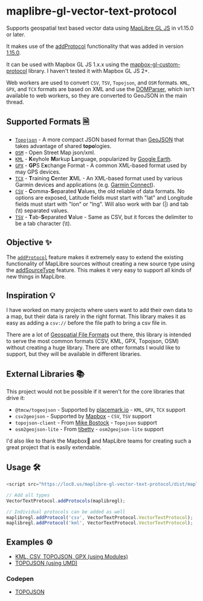 # maplibre-gl-vector-text-protocol
Supports geospatial text based vector data using [MapLibre GL JS](https://github.com/maplibre/maplibre-gl-js) in v1.15.0 or later.

It makes use of the [addProtocol](https://github.com/maplibre/maplibre-gl-js/pull/30) functionality that was added in version [1.15.0](https://github.com/maplibre/maplibre-gl-js/releases/tag/v1.15.0).

It can be used with Mapbox GL JS 1.x.x using the [mapbox-gl-custom-protocol](https://www.github.com/jimmyrocks/mapbox-gl-custom-protocol) library. I haven't tested it with Mapbox GL JS 2+.

Web workers are used to convert `CSV`, `TSV`, `Topojson`, and `OSM` formats. `KML`, `GPX`, and `TCX` formats are based on XML and use the [DOMParser](https://developer.mozilla.org/en-US/docs/Web/API/DOMParser), which isn't available to web workers, so they are converted to GeoJSON in the main thread.

## Supported Formats 🗎
* [`Topojson`](https://en.wikipedia.org/wiki/GeoJSON#TopoJSON) - A more compact JSON based format than [GeoJSON](https://en.wikipedia.org/wiki/GeoJSON) that takes advantage of shared **topo**logies.
* [`OSM`](https://wiki.openstreetmap.org/wiki/OSM_JSON) - Open Street Map json/xml.
* [`KML`](https://en.wikipedia.org/wiki/Keyhole_Markup_Language) - **K**eyhole **M**arkup **L**anguage, popularized by [Google Earth](https://en.wikipedia.org/wiki/Google_Earth).
* [`GPX`](https://en.wikipedia.org/wiki/GPS_Exchange_Format) - **GP**S E**x**change Format - A common XML-based format used by may GPS devices.
* [`TCX`](https://en.wikipedia.org/wiki/Training_Center_XML) - **T**raining **C**enter **X**ML - An XML-based format used by various Garmin devices and applications (e.g. [Garmin Connect](https://connect.garmin.com)).
* [`CSV`](https://en.wikipedia.org/wiki/Comma-separated_values) - **C**omma-**S**eparated **V**alues, the old reliable of data formats. No options are exposed, Latitude fields must start with "lat" and Longitude fields must start with "lon" or "lng". Will also work with bar (|) and tab (\t) separated values.
* [`TSV`](https://en.wikipedia.org/wiki/Tab-separated_values) - **T**ab-**S**eparated **V**alue - Same as CSV, but it forces the delimiter to be a tab character (\t).

## Objective ✨
The [`addProtocol`](https://github.com/maplibre/maplibre-gl-js/blob/492bec58c5684609af8fba81ef01e5f5a3ef0711/src/index.js#L177) feature makes it extremely easy to extend the existing functionality of MapLibre sources without creating a new source type using the [addSourceType](https://github.com/maplibre/maplibre-gl-js/blob/d375def728d23b9d443a4dcaab0fd06df912223e/src/ui/map.ts#L1583) feature. This makes it very easy to support all kinds of new things in MapLibre. 

## Inspiration 💡
I have worked on many projects where users want to add their own data to a map, but their data is rarely in the right format. This library makes it as easy as adding a `csv://` before the file path to bring a csv file in.

There are a lot of [Geospatial File Formats](https://en.wikipedia.org/wiki/GIS_file_formats#Vector) out there, this library is intended to serve the most common formats (CSV, KML, GPX, Topojson, OSM) without creating a huge library. There are other formats I would like to support, but they will be available in different libraries.

## External Libraries 📚
This project would not be possible if it weren't for the core libraries that drive it:
* `@tmcw/togeojson` - Supported by [placemark.io](https://placemark.io) - `KML`, `GPX`, `TCX` support
* `csv2geojson` - Supported by [Mapbox](https://mapbox.com) - `CSV`, `TSV` support
* `topojson-client` - From [Mike Bostock](https://github.com/mbostock) - `Topojson` support
* `osm2geojson-lite` - From [tibetty](https://github.com/tibetty/osm2geojson-lite) - `osm2geojson-lite` support

I'd also like to thank the Mapbox🚀 and MapLibre teams for creating such a great project that is easily extendable.

## Usage 🛠️

```javascript
<script src="https://loc8.us/maplibre-gl-vector-text-protocol/dist/maplibre-gl-vector-text-protocol.js"></script>

// Add all types
VectorTextProtocol.addProtocols(maplibregl);

// Individual protocols can be added as well
maplibregl.addProtocol('csv', VectorTextProtocol.VectorTextProtocol);
maplibregl.addProtocol('kml', VectorTextProtocol.VectorTextProtocol);
```

## Examples ⚙️
* [KML, CSV, TOPOJSON, GPX (using Modules)](https://loc8.us/maplibre-gl-vector-text-protocol/examples/index.html)
* [TOPOJSON (using UMD)](https://loc8.us/maplibre-gl-vector-text-protocol/examples/umd.html) 
### Codepen
* [TOPOJSON](https://codepen.io/jimmyrocks/pen/ExbPXZP)
